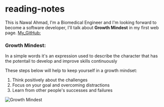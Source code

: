 # reading-notes

This is Nawal Ahmad, I'm a Biomedical Engineer and I'm looking forward to become a software developer, I'll talk about **Growth Mindest** in my first web page.
[My_GitHub:](https://github.com/nawal-ahmad)

### Growth Mindest:
In a simple words it's an expression used to describe the character that has the potentail to develop and improve skills continuously

These steps below will help to keep yourself in a growth mindset:
1. Think positively about the challenges
2. Focus on your goal and overcoming distractions
3. Learn from other people's successes and failures

![Growth Mindest](https://images-na.ssl-images-amazon.com/images/I/71uyWFRtsoL._AC_SL1500_.jpg)
